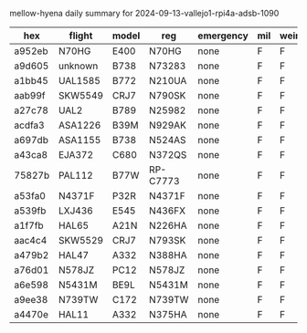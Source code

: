 mellow-hyena daily summary for 2024-09-13-vallejo1-rpi4a-adsb-1090

|hex|flight|model|reg|emergency|mil|weirdo|
|--|--|--|--|--|--|--|
|a952eb|N70HG|E400|N70HG|none|F|F|
|a9d605|unknown|B738|N73283|none|F|F|
|a1bb45|UAL1585|B772|N210UA|none|F|F|
|aab99f|SKW5549|CRJ7|N790SK|none|F|F|
|a27c78|UAL2|B789|N25982|none|F|F|
|acdfa3|ASA1226|B39M|N929AK|none|F|F|
|a697db|ASA1155|B738|N524AS|none|F|F|
|a43ca8|EJA372|C680|N372QS|none|F|F|
|75827b|PAL112|B77W|RP-C7773|none|F|F|
|a53fa0|N4371F|P32R|N4371F|none|F|F|
|a539fb|LXJ436|E545|N436FX|none|F|F|
|a1f7fb|HAL65|A21N|N226HA|none|F|F|
|aac4c4|SKW5529|CRJ7|N793SK|none|F|F|
|a479b2|HAL47|A332|N388HA|none|F|F|
|a76d01|N578JZ|PC12|N578JZ|none|F|F|
|a6e598|N5431M|BE9L|N5431M|none|F|F|
|a9ee38|N739TW|C172|N739TW|none|F|F|
|a4470e|HAL11|A332|N375HA|none|F|F|
